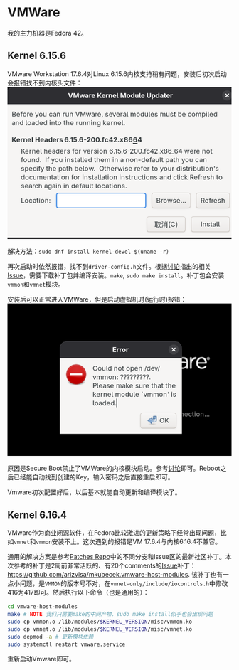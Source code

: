 # VMWare

我的主力机器是Fedora 42。

## Kernel 6.15.6

VMware Workstation 17.6.4对Linux 6.15.6内核支持稍有问题，安装后初次启动会报错找不到内核头文件：![alt text](image.png)

解决方法：`sudo dnf install kernel-devel-$(uname -r)`

再次启动时依然报错，找不到`driver-config.h`文件。根据[讨论](https://discussion.fedoraproject.org/t/vmware-linux-driverlog-c10-fatal-error-driver-config-h-no-such-file-or-directory/156612/2)指出的相关[Issue](https://github.com/mkubecek/vmware-host-modules/issues/306)，需要下载补丁包并编译安装。`make`, `sudo make install`。补丁包会安装`vmmon`和`vmnet`模块。

安装后可以正常进入VMWare，但是启动虚拟机时(运行时)报错：![alt text](image-1.png)

原因是Secure Boot禁止了VMWare的内核模块启动。参考[讨论](https://askubuntu.com/questions/1096052/vmware-15-error-on-ubuntu-18-4-could-not-open-dev-vmmon-no-such-file-or-dire)即可。Reboot之后已经能自动找到创建的Key，输入密码之后直接重启即可。

Vmware初次配置好后，以后基本就能自动更新和编译模块了。

## Kernel 6.16.4

VMware作为商业闭源软件，在Fedora比较激进的更新策略下经常出现问题，比如`vmnet`和`vmmon`安装不上。这次遇到的报错是VM 17.6.4与内核6.16.4不兼容。

通用的解决方案是参考[Patches Repo](https://github.com/mkubecek/vmware-host-modules)中的不同分支和Issue区的最新社区补丁。本次参考的补丁是2周前非常活跃的、有20个comments的[Issue](https://github.com/mkubecek/vmware-host-modules/issues/319)补丁：https://github.com/arizvisa/mkubecek.vmware-host-modules. 该补丁也有一点小问题，是`VMMON`的版本号不对，在`vmnet-only/include/iocontrols.h`中修改416为417即可。然后执行以下命令（也是通用的）：

```bash
cd vmware-host-modules
make # NOTE 我们只需要make的中间产物，sudo make install似乎也会出现问题
sudo cp vmmon.o /lib/modules/$KERNEL_VERSION/misc/vmmon.ko
sudo cp vmnet.o /lib/modules/$KERNEL_VERSION/misc/vmnet.ko
sudo depmod -a # 更新模块依赖
sudo systemctl restart vmware.service
```

重新启动Vmware即可。

